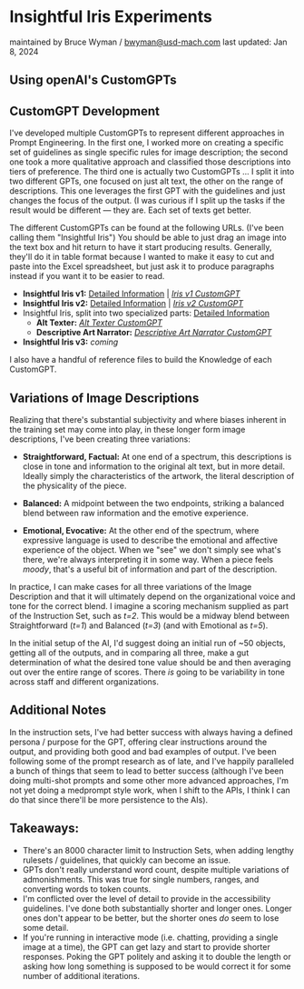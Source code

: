 # Insightful Iris Experiments
maintained by Bruce Wyman / bwyman@usd-mach.com
last updated: Jan 8, 2024

## Using openAI's CustomGPTs

## CustomGPT Development
I've developed multiple CustomGPTs to represent different approaches in Prompt Engineering. In the first one, I worked more on creating a specific set of guidelines as single specific rules for image description; the second one took a more qualitative approach and classified those descriptions into tiers of preference. The third one is actually two CustomGPTs ... I split it into two different GPTs, one focused on just alt text, the other on the range of descriptions. This one leverages the first GPT with the guidelines and just changes the focus of the output. (I was curious if I split up the tasks if the result would be different — they are. Each set of texts get better. 

The different CustomGPTs can be found at the following URLs. (I've been calling them "Insightful Iris") You should be able to just drag an image into the text box and hit return to have it start producing results. Generally, they'll do it in table format because I wanted to make it easy to cut and paste into the Excel spreadsheet, but just ask it to produce paragraphs instead if you want it to be easier to read. 

- **Insightful Iris v1:** [Detailed Information](irisv1.md) | _[Iris v1 CustomGPT](https://chat.openai.com/g/g-whWygI1hy-insightful-iris-v1)_
- **Insightful Iris v2:** [Detailed Information](irisv2.md) | _[Iris v2 CustomGPT](https://chat.openai.com/g/g-P33BG6o5Z-insightful-iris-v2)_ 
- Insightful Iris, split into two specialized parts: [Detailed Information](irisv2.5.md)
	- **Alt Texter:** _[Alt Texter CustomGPT](https://chat.openai.com/g/g-3eqVFXPST-alt-texter-part-of-insightful-iris-v1)_
	- **Descriptive Art Narrator:** _[Descriptive Art Narrator CustomGPT](https://chat.openai.com/g/g-aFfyCbbNc-descriptive-art-narrator)_
- **Insightful Iris v3:** _coming_

I also have a handful of reference files to build the Knowledge of each CustomGPT. 

## Variations of Image Descriptions  
Realizing that there's substantial subjectivity and where biases inherent in the training set may come into play, in these longer form image descriptions, I've been creating three variations:

- **Straightforward, Factual:** At one end of a spectrum, this descriptions is close in tone and information to the original alt text, but in more detail. Ideally simply the characteristics of the artwork, the literal description of the physicality of the piece. 
	
- **Balanced:** A midpoint between the two endpoints, striking a balanced blend between raw information and the emotive experience. 
	
- **Emotional, Evocative:** At the other end of the spectrum, where expressive language is used to describe the emotional and affective experience of the object. When we "see" we don't simply see what's there, we're always interpreting it in some way. When a piece feels _moody_, that's a useful bit of information and part of the description. 
	
In practice, I can make cases for all three variations of the Image Description and that it will ultimately depend on the organizational voice and tone for the correct blend. I imagine a scoring mechanism supplied as part of the Instruction Set, such as _t=2_. This would be a midway blend between Straightforward (_t=1_) and Balanced (_t=3_) (and with Emotional as _t=5_). 
	
In the initial setup of the AI, I'd suggest doing an initial run of ~50 objects, getting all of the outputs, and in comparing all three, make a gut determination of what the desired tone value should be and then averaging out over the entire range of scores. There *is* going to be variability in tone across staff and different organizations. 

## Additional Notes
In the instruction sets, I've had better success with always having a defined persona / purpose for the GPT, offering clear instructions around the output, and providing both good and bad examples of output. I've been following some of the prompt research as of late, and I've happily paralleled a bunch of things that seem to lead to better success (although I've been doing multi-shot prompts and some other more advanced approaches, I'm not yet doing a medprompt style work, when I shift to the APIs, I think I can do that since there'll be more persistence to the AIs).

## Takeaways:

- There's an 8000 character limit to Instruction Sets, when adding lengthy rulesets / guidelines, that quickly can become an issue.
- GPTs don't really understand word count, despite multiple variations of admonishments. This was true for single numbers, ranges, and converting words to token counts. 
- I'm conflicted over the level of detail to provide in the accessibility guidelines. I've done both substantially shorter and longer ones. Longer ones don't appear to be better, but the shorter ones *do* seem to lose some detail. 
- If you're running in interactive mode (i.e. chatting, providing a single image at a time), the GPT can get lazy and start to provide shorter responses. Poking the GPT politely and asking it to double the length or asking how long something is supposed to be would correct it for some number of additional iterations.
